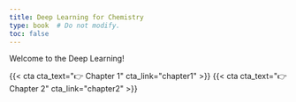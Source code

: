 ```yaml
---
title: Deep Learning for Chemistry
type: book  # Do not modify.
toc: false
---
```


Welcome to the Deep Learning!

{{< cta cta_text="👉 Chapter 1" cta_link="chapter1" >}}
{{< cta cta_text="👉 Chapter 2" cta_link="chapter2" >}}
